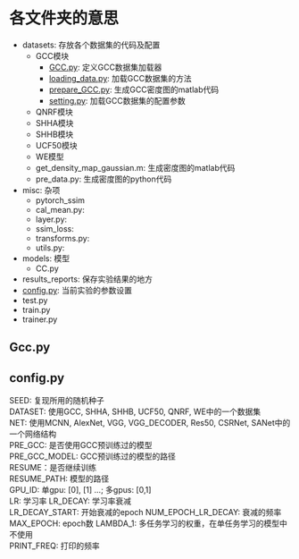 # 各文件夹的意思
+ datasets: 存放各个数据集的代码及配置
    + GCC模块
        + [GCC.py](#GCC.py): 定义GCC数据集加载器
        + [loading_data.py](#): 加载GCC数据集的方法
        + [prepare_GCC.py](#): 生成GCC密度图的matlab代码
        + [setting.py](#GCC.py): 加载GCC数据集的配置参数
    + QNRF模块
    + SHHA模块
    + SHHB模块
    + UCF50模块
    + WE模型
    + get_density_map_gaussian.m: 生成密度图的matlab代码
    + pre_data.py: 生成密度图的python代码
+ misc: 杂项
    + pytorch_ssim
    + cal_mean.py:
    + layer.py:
    + ssim_loss:
    + transforms.py:
    + utils.py:
+ models: 模型
    + CC.py
+ results_reports: 保存实验结果的地方
+ [config.py](#config.py): 当前实验的参数设置
+ test.py
+ train.py
+ trainer.py

## Gcc.py
<div id="GCC.py"></div>

## config.py
<div id="config.py"></div>  

SEED: 复现所用的随机种子  
DATASET: 使用GCC, SHHA, SHHB, UCF50, QNRF, WE中的一个数据集  
NET: 使用MCNN, AlexNet, VGG, VGG_DECODER, Res50, CSRNet, SANet中的一个网络结构  
PRE_GCC: 是否使用GCC预训练过的模型  
PRE_GCC_MODEL: GCC预训练过的模型的路径  
RESUME：是否继续训练  
RESUME_PATH: 模型的路径  
GPU_ID: 单gpu: [0], [1] ...; 多gpus: [0,1]  
LR: 学习率
LR_DECAY: 学习率衰减  
LR_DECAY_START: 开始衰减的epoch
NUM_EPOCH_LR_DECAY: 衰减的频率
MAX_EPOCH: epoch数
LAMBDA_1: 多任务学习的权重，在单任务学习的模型中不使用  
PRINT_FREQ: 打印的频率  



